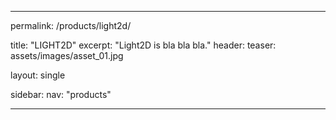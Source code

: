 ---

permalink: /products/light2d/

title: "LIGHT2D"
excerpt: "Light2D is bla bla bla."
header:
  teaser: assets/images/asset_01.jpg

layout: single

sidebar: 
  nav: "products"

---